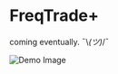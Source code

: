 # FreqTrade+
coming eventually. ¯\\_(ツ)_/¯ 

![Demo Image](https://github.com/ppkantorski/FreqTradePlus/blob/main/demo.png)
